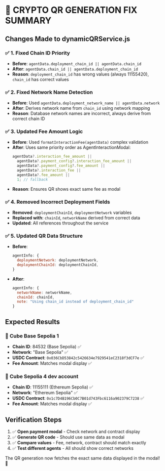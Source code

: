 # 🔧 CRYPTO QR GENERATION FIX SUMMARY

## Changes Made to dynamicQRService.js

### ✅ **1. Fixed Chain ID Priority**

- **Before**: `agentData.deployment_chain_id || agentData.chain_id`
- **After**: `agentData.chain_id || agentData.deployment_chain_id`
- **Reason**: `deployment_chain_id` has wrong values (always 11155420), `chain_id` has correct values

### ✅ **2. Fixed Network Name Detection**

- **Before**: Used `agentData.deployment_network_name || agentData.network`
- **After**: Derives network name from `chain_id` using network mapping
- **Reason**: Database network names are incorrect, always derive from correct chain ID

### ✅ **3. Updated Fee Amount Logic**

- **Before**: Used `formatInteractionFee(agentData)` complex validation
- **After**: Uses same priority order as AgentInteractionModal:
  ```javascript
  agentData?.interaction_fee_amount ||
    agentData?.payment_config?.interaction_fee_amount ||
    agentData?.payment_config?.fee_amount ||
    agentData?.interaction_fee ||
    agentData?.fee_amount ||
    1; // fallback
  ```
- **Reason**: Ensures QR shows exact same fee as modal

### ✅ **4. Removed Incorrect Deployment Fields**

- **Removed**: `deploymentChainId`, `deploymentNetwork` variables
- **Replaced with**: `chainId`, `networkName` derived from correct data
- **Updated**: All references throughout the service

### ✅ **5. Updated QR Data Structure**

- **Before**:
  ```javascript
  agentInfo: {
    deploymentNetwork: deploymentNetwork,
    deploymentChainId: deploymentChainId,
  }
  ```
- **After**:
  ```javascript
  agentInfo: {
    networkName: networkName,
    chainId: chainId,
    note: "Using chain_id instead of deployment_chain_id"
  }
  ```

## Expected Results

### 🎯 **Cube Base Sepolia 1**

- **Chain ID**: 84532 (Base Sepolia) ✅
- **Network**: "Base Sepolia" ✅
- **USDC Contract**: `0x036CbD53842c5426634e7929541eC2318f3dCF7e` ✅
- **Fee Amount**: Matches modal display ✅

### 🎯 **Cube Sepolia 4 dev account**

- **Chain ID**: 11155111 (Ethereum Sepolia) ✅
- **Network**: "Ethereum Sepolia" ✅
- **USDC Contract**: `0x1c7D4B196Cb0C7B01d743Fbc6116a902379C7238` ✅
- **Fee Amount**: Matches modal display ✅

## Verification Steps

1. ✅ **Open payment modal** - Check network and contract display
2. ✅ **Generate QR code** - Should use same data as modal
3. ✅ **Compare values** - Fee, network, contract should match exactly
4. ✅ **Test different agents** - All should show correct networks

The QR generation now fetches the exact same data displayed in the modal! 🚀
